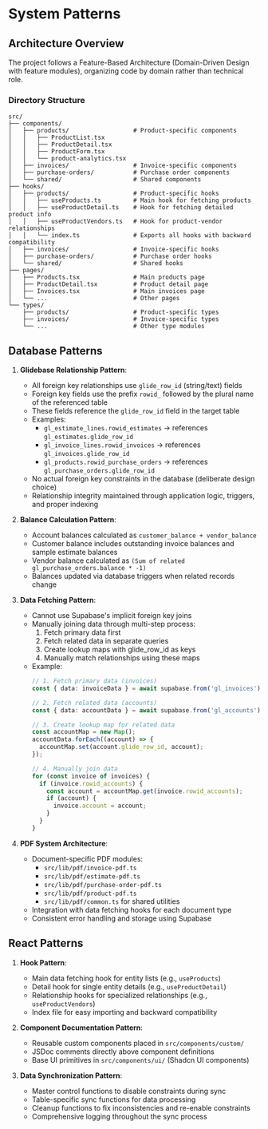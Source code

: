 # System Patterns

## Architecture Overview
The project follows a Feature-Based Architecture (Domain-Driven Design with feature modules), organizing code by domain rather than technical role.

### Directory Structure
```
src/
├── components/
│   ├── products/                  # Product-specific components
│   │   ├── ProductList.tsx
│   │   ├── ProductDetail.tsx
│   │   ├── ProductForm.tsx
│   │   └── product-analytics.tsx
│   ├── invoices/                  # Invoice-specific components
│   ├── purchase-orders/           # Purchase order components
│   └── shared/                    # Shared components
├── hooks/
│   ├── products/                  # Product-specific hooks
│   │   ├── useProducts.ts         # Main hook for fetching products
│   │   ├── useProductDetail.ts    # Hook for fetching detailed product info
│   │   ├── useProductVendors.ts   # Hook for product-vendor relationships
│   │   └── index.ts               # Exports all hooks with backward compatibility
│   ├── invoices/                  # Invoice-specific hooks
│   ├── purchase-orders/           # Purchase order hooks
│   └── shared/                    # Shared hooks
├── pages/
│   ├── Products.tsx               # Main products page
│   ├── ProductDetail.tsx          # Product detail page
│   ├── Invoices.tsx               # Main invoices page
│   └── ...                        # Other pages
└── types/
    ├── products/                  # Product-specific types
    ├── invoices/                  # Invoice-specific types
    └── ...                        # Other type modules
```

## Database Patterns
1. **Glidebase Relationship Pattern**:
   - All foreign key relationships use `glide_row_id` (string/text) fields
   - Foreign key fields use the prefix `rowid_` followed by the plural name of the referenced table
   - These fields reference the `glide_row_id` field in the target table
   - Examples:
     - `gl_estimate_lines.rowid_estimates` → references `gl_estimates.glide_row_id`
     - `gl_invoice_lines.rowid_invoices` → references `gl_invoices.glide_row_id`
     - `gl_products.rowid_purchase_orders` → references `gl_purchase_orders.glide_row_id`
   - No actual foreign key constraints in the database (deliberate design choice)
   - Relationship integrity maintained through application logic, triggers, and proper indexing

2. **Balance Calculation Pattern**:
   - Account balances calculated as `customer_balance + vendor_balance`
   - Customer balance includes outstanding invoice balances and sample estimate balances
   - Vendor balance calculated as `(Sum of related gl_purchase_orders.balance * -1)`
   - Balances updated via database triggers when related records change

3. **Data Fetching Pattern**:
   - Cannot use Supabase's implicit foreign key joins
   - Manually joining data through multi-step process:
     1. Fetch primary data first
     2. Fetch related data in separate queries
     3. Create lookup maps with glide_row_id as keys
     4. Manually match relationships using these maps
   - Example:
     ```typescript
     // 1. Fetch primary data (invoices)
     const { data: invoiceData } = await supabase.from('gl_invoices').select('*');
     
     // 2. Fetch related data (accounts)
     const { data: accountData } = await supabase.from('gl_accounts').select('*');
     
     // 3. Create lookup map for related data
     const accountMap = new Map();
     accountData.forEach((account) => {
       accountMap.set(account.glide_row_id, account);
     });
     
     // 4. Manually join data
     for (const invoice of invoices) {
       if (invoice.rowid_accounts) {
         const account = accountMap.get(invoice.rowid_accounts);
         if (account) {
           invoice.account = account;
         }
       }
     }
     ```

4. **PDF System Architecture**:
   - Document-specific PDF modules:
     - `src/lib/pdf/invoice-pdf.ts`
     - `src/lib/pdf/estimate-pdf.ts`
     - `src/lib/pdf/purchase-order-pdf.ts`
     - `src/lib/pdf/product-pdf.ts`
     - `src/lib/pdf/common.ts` for shared utilities
   - Integration with data fetching hooks for each document type
   - Consistent error handling and storage using Supabase

## React Patterns
1. **Hook Pattern**:
   - Main data fetching hook for entity lists (e.g., `useProducts`)
   - Detail hook for single entity details (e.g., `useProductDetail`)
   - Relationship hooks for specialized relationships (e.g., `useProductVendors`)
   - Index file for easy importing and backward compatibility

2. **Component Documentation Pattern**:
   - Reusable custom components placed in `src/components/custom/`
   - JSDoc comments directly above component definitions
   - Base UI primitives in `src/components/ui/` (Shadcn UI components)

3. **Data Synchronization Pattern**:
   - Master control functions to disable constraints during sync
   - Table-specific sync functions for data processing
   - Cleanup functions to fix inconsistencies and re-enable constraints
   - Comprehensive logging throughout the sync process
